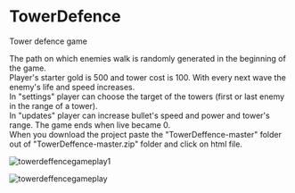 # TowerDefence
Tower defence game

The path on which enemies walk is randomly generated in the beginning of the game. \
Player's starter gold is 500 and tower cost is 100. With every next wave the enemy's life and speed increases. \
In "settings" player can choose the target of the towers (first or last enemy in the range of a tower). \
In "updates" player can increase bullet's speed and power and tower's range. The game ends when live became 0.\
When you download the project paste the "TowerDeffence-master" folder out of "TowerDeffence-master.zip" folder and click on html file.

![towerdeffencegameplay1](https://user-images.githubusercontent.com/30271681/48566720-2aae3100-e904-11e8-8d3e-e0f2d9c03a9c.png)

![towerdeffencegameplay](https://user-images.githubusercontent.com/30271681/48566718-297d0400-e904-11e8-9833-fc2047d1d9d6.png)
